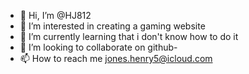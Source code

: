 - 👋 Hi, I’m @HJ812
- 👀 I’m interested in creating a gaming website
- 🌱 I’m currently learning that i don't know how to do it
- 💞️ I’m looking to collaborate on github-
-  📫 How to reach me jones.henry5@icloud.com

<!---
HJ812/HJ812 is a ✨ special ✨ repository because its `README.md` (this file) appears on your GitHub profile.
You can click the Preview link to take a look at your changes.
--->
